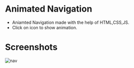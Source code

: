 # Animated Navigation

- Aniamted Navigation made with the help of HTML,CSS,JS.
- Click on icon to show animation.

# Screenshots
<img src="https://i.ibb.co/84zF9wP/nav.png" alt="nav" border="0">